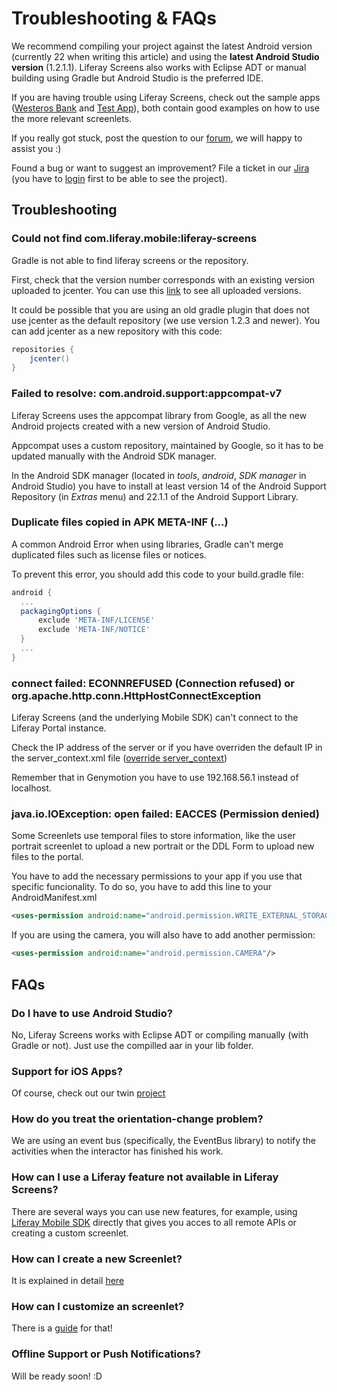 # Troubleshooting & FAQs

We recommend compiling your project against the latest Android version (currently 22 when writing this article) and using the **latest Android Studio version** (1.2.1.1). Liferay Screens also works with Eclipse ADT or manual building using Gradle but Android Studio is the preferred IDE.

If you are having trouble using Liferay Screens, check out the sample apps ([Westeros Bank](https://github.com/liferay/liferay-screens/tree/master/android/samples/bankofwesteros) and [Test App](https://github.com/liferay/liferay-screens/tree/master/android/samples/test-app)), both contain good examples on how to use the more relevant screenlets.

If you really got stuck, post the question to our [forum](https://www.liferay.com/community/forums/-/message_boards/category/42706063), we will happy to assist you :)

Found a bug or want to suggest an improvement? File a ticket in our [Jira](https://issues.liferay.com/browse/LMW/) (you have to [login](https://issues.liferay.com/login.jsp?os_destination=%2Fbrowse%2F) first to be able to see the project).

## Troubleshooting

### Could not find com.liferay.mobile:liferay-screens

Gradle is not able to find liferay screens or the repository. 

First, check that the version number corresponds with an existing version uploaded to jcenter. You can use this [link](https://bintray.com/liferay/liferay-mobile/liferay-screens/view) to see all uploaded versions.

It could be possible that you are using an old gradle plugin that does not use jcenter as the default repository (we use version 1.2.3 and newer). You can add jcenter as a new repository with this code:

```groovy
repositories {
	jcenter()
}
```

### Failed to resolve: com.android.support:appcompat-v7

Liferay Screens uses the appcompat library from Google, as all the new Android projects created with a new version of Android Studio.

Appcompat uses a custom repository, maintained by Google, so it has to be updated manually with the Android SDK manager.

In the Android SDK manager (located in *tools*, *android*, *SDK manager* in Android Studio) you have to install at least version 14 of the Android Support Repository (in *Extras* menu) and 22.1.1 of the Android Support Library.

### Duplicate files copied in APK META-INF (...)

A common Android Error when using libraries, Gradle can't merge duplicated files such as license files or notices.
 
To prevent this error, you should add this code to your build.gradle file:

```groovy
android {
  ...
  packagingOptions {
      exclude 'META-INF/LICENSE'
      exclude 'META-INF/NOTICE'
  }
  ...
}
```

### connect failed: ECONNREFUSED (Connection refused) or org.apache.http.conn.HttpHostConnectException

Liferay Screens (and the underlying Mobile SDK) can't connect to the Liferay Portal instance. 

Check the IP address of the server or if you have overriden the default IP in the server_context.xml file ([override server_context](https://github.com/liferay/liferay-screens/tree/master/android/README.md#override-server-context))

Remember that in Genymotion you have to use 192.168.56.1 instead of localhost.

### java.io.IOException: open failed: EACCES (Permission denied)

Some Screenlets use temporal files to store information, like the user portrait screenlet to upload a new portrait or the DDL Form to upload new files to the portal.

You have to add the necessary permissions to your app if you use that specific funcionality. To do so, you have to add this line to your AndroidManifest.xml

```xml
<uses-permission android:name="android.permission.WRITE_EXTERNAL_STORAGE"/>
```

If you are using the camera, you will also have to add another permission:

```xml
<uses-permission android:name="android.permission.CAMERA"/>
```

## FAQs

### Do I have to use Android Studio?

No, Liferay Screens works with Eclipse ADT or compiling manually (with Gradle or not). Just use the compilled aar in your lib folder.

### Support for iOS Apps?

Of course, check out our twin [project](https://github.com/liferay/liferay-screens/tree/master/ios)

### How do you treat the orientation-change problem?

We are using an event bus (specifically, the EventBus library) to notify the activities when the interactor has finished his work.

### How can I use a Liferay feature not available in Liferay Screens?

There are several ways you can use new features, for example, using [Liferay Mobile SDK](https://github.com/liferay/liferay-mobile-sdk) directly that gives you acces to all remote APIs or creating a custom screenlet.

### How can I create a new Screenlet?

It is explained in detail [here](https://github.com/liferay/liferay-screens/blob/master/android/documentation/screenlet_creation.md)

### How can I customize an screenlet?

There is a [guide](https://github.com/liferay/liferay-screens/blob/master/android/documentation/view_creation.md) for that!

### Offline Support or Push Notifications?

Will be ready soon! :D